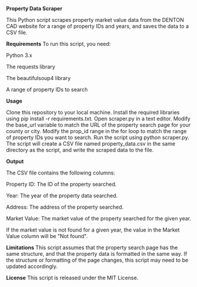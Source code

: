 **Property Data Scraper**

This Python script scrapes property market value data from the DENTON CAD website for a range of property IDs and years, and saves the data to a CSV file.

**Requirements**
To run this script, you need:

Python 3.x

The requests library

The beautifulsoup4 library

A range of property IDs to search


**Usage**

Clone this repository to your local machine.
Install the required libraries using pip install -r requirements.txt.
Open scraper.py in a text editor.
Modify the base_url variable to match the URL of the property search page for your county or city.
Modify the prop_id range in the for loop to match the range of property IDs you want to search.
Run the script using python scraper.py.
The script will create a CSV file named property_data.csv in the same directory as the script, and write the scraped data to the file.

**Output**

The CSV file contains the following columns:

Property ID: The ID of the property searched.

Year: The year of the property data searched.

Address: The address of the property searched.

Market Value: The market value of the property searched for the given year.

If the market value is not found for a given year, the value in the Market Value column will be "Not found".

**Limitations**
This script assumes that the property search page has the same structure, and that the property data is formatted in the same way. If the structure or formatting of the page changes, this script may need to be updated accordingly.

**License**
This script is released under the MIT License.
